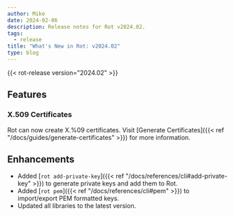 ```yaml
---
author: Mike
date: 2024-02-06
description: Release notes for Rot v2024.02.
tags:
  - release
title: "What's New in Rot: v2024.02"
type: blog
---
```


{{< rot-release version="2024.02" >}}

## Features

### X.509 Certificates

Rot can now create X.%09 certificates.  Visit [Generate Certificates]({{< ref "/docs/guides/generate-certificates" >}}) for more information.

## Enhancements

- Added [`rot add-private-key`]({{< ref "/docs/references/cli#add-private-key" >}}) to generate private keys and add them to Rot.
- Added [`rot pem`]({{< ref "/docs/references/cli#pem" >}}) to import/export PEM formatted keys.
- Updated all libraries to the latest version.
